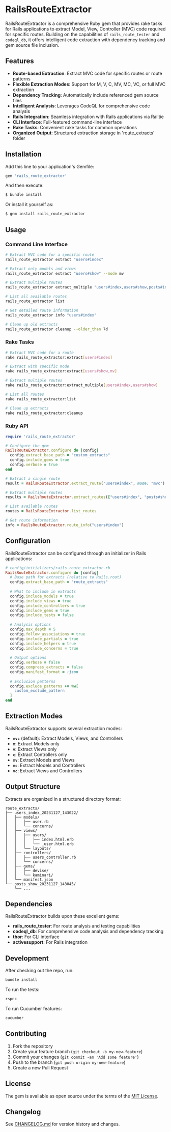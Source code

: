 # RailsRouteExtractor

RailsRouteExtractor is a comprehensive Ruby gem that provides rake tasks for Rails applications to extract Model, View, Controller (MVC) code required for specific routes. Building on the capabilities of `rails_route_tester` and `codeql_db`, it offers intelligent code extraction with dependency tracking and gem source file inclusion.

## Features

- **Route-based Extraction**: Extract MVC code for specific routes or route patterns
- **Flexible Extraction Modes**: Support for M, V, C, MV, MC, VC, or full MVC extraction
- **Dependency Tracking**: Automatically include referenced gem source files
- **Intelligent Analysis**: Leverages CodeQL for comprehensive code analysis
- **Rails Integration**: Seamless integration with Rails applications via Railtie
- **CLI Interface**: Full-featured command-line interface
- **Rake Tasks**: Convenient rake tasks for common operations
- **Organized Output**: Structured extraction storage in 'route_extracts' folder

## Installation

Add this line to your application's Gemfile:

```ruby
gem 'rails_route_extractor'
```

And then execute:

```bash
$ bundle install
```

Or install it yourself as:

```bash
$ gem install rails_route_extractor
```

## Usage

### Command Line Interface

```bash
# Extract MVC code for a specific route
rails_route_extractor extract "users#index"

# Extract only models and views
rails_route_extractor extract "users#show" --mode mv

# Extract multiple routes
rails_route_extractor extract_multiple "users#index,users#show,posts#index"

# List all available routes
rails_route_extractor list

# Get detailed route information
rails_route_extractor info "users#index"

# Clean up old extracts
rails_route_extractor cleanup --older_than 7d
```

### Rake Tasks

```bash
# Extract MVC code for a route
rake rails_route_extractor:extract[users#index]

# Extract with specific mode
rake rails_route_extractor:extract[users#show,mv]

# Extract multiple routes
rake rails_route_extractor:extract_multiple[users#index,users#show]

# List all routes
rake rails_route_extractor:list

# Clean up extracts
rake rails_route_extractor:cleanup
```

### Ruby API

```ruby
require 'rails_route_extractor'

# Configure the gem
RailsRouteExtractor.configure do |config|
  config.extract_base_path = "custom_extracts"
  config.include_gems = true
  config.verbose = true
end

# Extract a single route
result = RailsRouteExtractor.extract_route("users#index", mode: "mvc")

# Extract multiple routes
results = RailsRouteExtractor.extract_routes(["users#index", "posts#show"])

# List available routes
routes = RailsRouteExtractor.list_routes

# Get route information
info = RailsRouteExtractor.route_info("users#index")
```

## Configuration

RailsRouteExtractor can be configured through an initializer in Rails applications:

```ruby
# config/initializers/rails_route_extractor.rb
RailsRouteExtractor.configure do |config|
  # Base path for extracts (relative to Rails.root)
  config.extract_base_path = "route_extracts"
  
  # What to include in extracts
  config.include_models = true
  config.include_views = true
  config.include_controllers = true
  config.include_gems = true
  config.include_tests = false
  
  # Analysis options
  config.max_depth = 5
  config.follow_associations = true
  config.include_partials = true
  config.include_helpers = true
  config.include_concerns = true
  
  # Output options
  config.verbose = false
  config.compress_extracts = false
  config.manifest_format = :json
  
  # Exclusion patterns
  config.exclude_patterns += %w[
    custom_exclude_pattern
  ]
end
```

## Extraction Modes

RailsRouteExtractor supports several extraction modes:

- **`mvc`** (default): Extract Models, Views, and Controllers
- **`m`**: Extract Models only
- **`v`**: Extract Views only  
- **`c`**: Extract Controllers only
- **`mv`**: Extract Models and Views
- **`mc`**: Extract Models and Controllers
- **`vc`**: Extract Views and Controllers

## Output Structure

Extracts are organized in a structured directory format:

```
route_extracts/
├── users_index_20231127_143022/
│   ├── models/
│   │   ├── user.rb
│   │   └── concerns/
│   ├── views/
│   │   ├── users/
│   │   │   ├── index.html.erb
│   │   │   └── _user.html.erb
│   │   └── layouts/
│   ├── controllers/
│   │   ├── users_controller.rb
│   │   └── concerns/
│   ├── gems/
│   │   ├── devise/
│   │   └── kaminari/
│   └── manifest.json
└── posts_show_20231127_143045/
    └── ...
```

## Dependencies

RailsRouteExtractor builds upon these excellent gems:

- **rails_route_tester**: For route analysis and testing capabilities
- **codeql_db**: For comprehensive code analysis and dependency tracking
- **thor**: For CLI interface
- **activesupport**: For Rails integration

## Development

After checking out the repo, run:

```bash
bundle install
```

To run the tests:

```bash
rspec
```

To run Cucumber features:

```bash
cucumber
```

## Contributing

1. Fork the repository
2. Create your feature branch (`git checkout -b my-new-feature`)
3. Commit your changes (`git commit -am 'Add some feature'`)
4. Push to the branch (`git push origin my-new-feature`)
5. Create a new Pull Request

## License

The gem is available as open source under the terms of the [MIT License](https://opensource.org/licenses/MIT).

## Changelog

See [CHANGELOG.md](CHANGELOG.md) for version history and changes.

